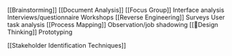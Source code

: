 [[Brainstorming]]
[[Document Analysis]]
[[Focus Group]]
Interface analysis
Interviews/questionnaire
Workshops
[[Reverse Engineering]]
Surveys
User task analysis
[[Process Mapping]]
Observation/job shadowing
[[🤔Design Thinking]]
Prototyping

[[Stakeholder Identification Techniques]]
